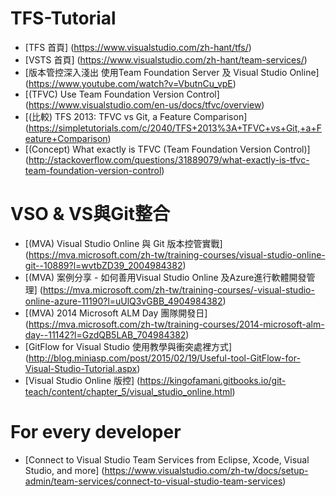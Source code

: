 # TFS-Tutorial
* [TFS 首頁] (https://www.visualstudio.com/zh-hant/tfs/)
* [VSTS 首頁] (https://www.visualstudio.com/zh-hant/team-services/)
* [版本管控深入淺出 使用Team Foundation Server 及 Visual Studio Online] (https://www.youtube.com/watch?v=VbutnCu_vpE)
* [(TFVC) Use Team Foundation Version Control] (https://www.visualstudio.com/en-us/docs/tfvc/overview)
* [(比較) TFS 2013: TFVC vs Git, a Feature Comparison] (https://simpletutorials.com/c/2040/TFS+2013%3A+TFVC+vs+Git,+a+Feature+Comparison)
* [(Concept) What exactly is TFVC (Team Foundation Version Control)] (http://stackoverflow.com/questions/31889079/what-exactly-is-tfvc-team-foundation-version-control)

# VSO & VS與Git整合
* [(MVA) Visual Studio Online 與 Git 版本控管實戰] (https://mva.microsoft.com/zh-tw/training-courses/visual-studio-online-git--10889?l=wvtbZD39_2004984382)
* [(MVA) 案例分享 - 如何善用Visual Studio Online 及Azure進行軟體開發管理] (https://mva.microsoft.com/zh-tw/training-courses/-visual-studio-online-azure-11190?l=uUlQ3vGBB_4904984382)
* [(MVA) 2014 Microsoft ALM Day 團隊開發日] (https://mva.microsoft.com/zh-tw/training-courses/2014-microsoft-alm-day--11142?l=GzdQB5LAB_704984382)
* [GitFlow for Visual Studio 使用教學與衝突處裡方式] (http://blog.miniasp.com/post/2015/02/19/Useful-tool-GitFlow-for-Visual-Studio-Tutorial.aspx)
* [Visual Studio Online 版控] (https://kingofamani.gitbooks.io/git-teach/content/chapter_5/visual_studio_online.html)

# For every developer
* [Connect to Visual Studio Team Services from Eclipse, Xcode, Visual Studio, and more] (https://www.visualstudio.com/zh-tw/docs/setup-admin/team-services/connect-to-visual-studio-team-services)
